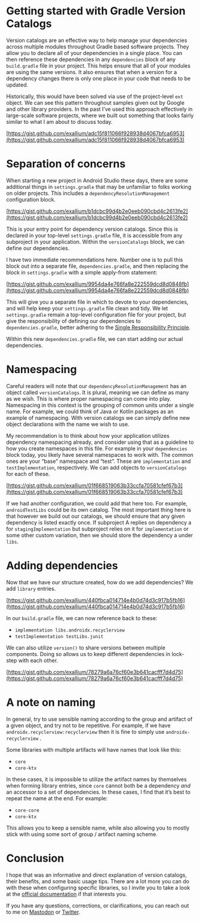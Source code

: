 # Getting started with Gradle Version Catalogs

Version catalogs are an effective way to help manage your dependencies across multiple modules throughout Gradle based software projects. They allow you to declare all of your dependencies in a single place. You can then reference these dependencies in any `dependencies` block of any `build.gradle` file in your project. This helps ensure that all of your modules are using the same versions. It also ensures that when a version for a dependency changes there is only one place in your code that needs to be updated.

Historically, this would have been solved via use of the project-level `ext` object. We can see this pattern throughout samples given out by Google and other library providers. In the past I’ve used this approach effectively in large-scale software projects, where we built out something that looks fairly similar to what I am about to discuss today.

[https://gist.github.com/exallium/adc15f811066f928938d4067bfca6953](https://gist.github.com/exallium/adc15f811066f928938d4067bfca6953)

# Separation of concerns

When starting a new project in Android Studio these days, there are some additional things in `settings.gradle` that may be unfamiliar to folks working on older projects. This includes a `dependencyResolutionManagement` configuration block.

[https://gist.github.com/exallium/b1dcbc99d4b2e0eeb090cbd4c2613fe2](https://gist.github.com/exallium/b1dcbc99d4b2e0eeb090cbd4c2613fe2)

This is your entry point for dependency version catalogs. Since this is declared in your top-level `settings.gradle` file, it is accessible from any subproject in your application. Within the `versionCatalogs` block, we can define our dependencies.

I have two immediate recommendations here. Number one is to pull this block out into a separate file, `dependencies.gradle`, and then replacing the block in `settings.gradle` with a simple apply-from statement:

[https://gist.github.com/exallium/9954da4e766fa8e222559dcd8d0848fb](https://gist.github.com/exallium/9954da4e766fa8e222559dcd8d0848fb)

This will give you a separate file in which to devote to your dependencies, and will help keep your `settings.gradle` file clean and tidy. We let `settings.gradle` remain a top-level configuration file for your project, but give the responsibility of defining our dependencies to `dependencies.gradle`, better adhering to the [Single Responsibility Principle](https://en.wikipedia.org/wiki/Single-responsibility_principle).

Within this new `dependencies.gradle` file, we can start adding our actual dependencies.

# Namespacing

Careful readers will note that our `dependencyResolutionManagement` has an object called `versionCatalogs`. It is plural, meaning we can define as many as we wish. This is where proper namespacing can come into play. Namespacing in this context is the grouping of common units under a single name. For example, we could think of Java or Kotlin packages as an example of namespacing. With version catalogs we can simply define new object declarations with the name we wish to use.

My recommendation is to think about how your application utilizes dependency namespacing already, and consider using that as a guideline to how you create namespaces in this file. For example in your `dependencies` block today, you likely have several namespaces to work with. The common ones are your “base” namespace and “test”. These are `implementation` and `testImplementation`, respectively. We can add objects to `versionCatalogs` for each of these.

[https://gist.github.com/exallium/01f668519063b33ccfa70581cfef67b3](https://gist.github.com/exallium/01f668519063b33ccfa70581cfef67b3)

If we had another configuration, we could add that here too. For example, `androidTestLibs` could be its own catalog. The most important thing here is that however we build out our catalogs, we should ensure that any given dependency is listed exactly once. If subproject A replies on dependency a for `stagingImplementation` but subproject relies on it for `implementation` or some other custom variation, then we should store the dependency a under `libs`.

# Adding dependencies

Now that we have our structure created, how do we add dependencies? We add `library` entries.

[https://gist.github.com/exallium/440fbca014714e4b0d74d3c917b5fb16](https://gist.github.com/exallium/440fbca014714e4b0d74d3c917b5fb16)

In our `build.gradle` file, we can now reference back to these:

- `implementation libs.androidx.recyclerview`
- `testImplementation testLibs.junit`

We can also utilize `version()` to share versions between multiple components. Doing so allows us to keep different dependencies in lock-step with each other.

[https://gist.github.com/exallium/78279a6a76cf60e3b641cacfff7d4d75](https://gist.github.com/exallium/78279a6a76cf60e3b641cacfff7d4d75)

# A note on naming

In general, try to use sensible naming according to the group and artifact of a given object, and try not to be repetitive. For example, if we have `androidx.recyclerview:recyclerview` then it is fine to simply use `androidx-recyclerview` .

Some libraries with multiple artifacts will have names that look like this:

- `core`
- `core-ktx`

In these cases, it is impossible to utilize the artifact names by themselves when forming library entries, since `core` cannot both be a dependency *and* an accessor to a set of dependencies. In these cases, I find that it’s best to repeat the name at the end. For example:

- `core-core`
- `core-ktx`

This allows you to keep a sensible name, while also allowing you to mostly stick with using some sort of group / artifact naming scheme.

# Conclusion

I hope that was an informative and direct explanation of version catalogs, their benefits, and some basic usage tips. There are a lot more you can do with these when configuring specific libraries, so I invite you to take a look at the [official documentation](https://docs.gradle.org/current/userguide/platforms.html) if that interests you.

If you have any questions, corrections, or clarifications, you can reach out to me on [Mastodon](https://androiddev.social/web/@exallium) or [Twitter](https://twitter.com/Exallium).